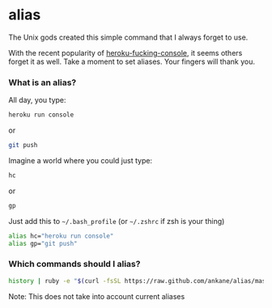 # alias

The Unix gods created this simple command that I always forget to use.

With the recent popularity of [heroku-fucking-console](https://github.com/tpope/heroku-fucking-console), it seems others forget it as well.  Take a moment to set aliases.  Your fingers will thank you.

### What is an alias?

All day, you type:

```sh
heroku run console
```

or

```sh
git push
```

Imagine a world where you could just type:

```sh
hc
```

or

```sh
gp
```

Just add this to `~/.bash_profile` (or `~/.zshrc` if zsh is your thing)

```sh
alias hc="heroku run console"
alias gp="git push"
```

### Which commands should I alias?

```sh
history | ruby -e "$(curl -fsSL https://raw.github.com/ankane/alias/master/alias.rb)"
```

Note: This does not take into account current aliases
